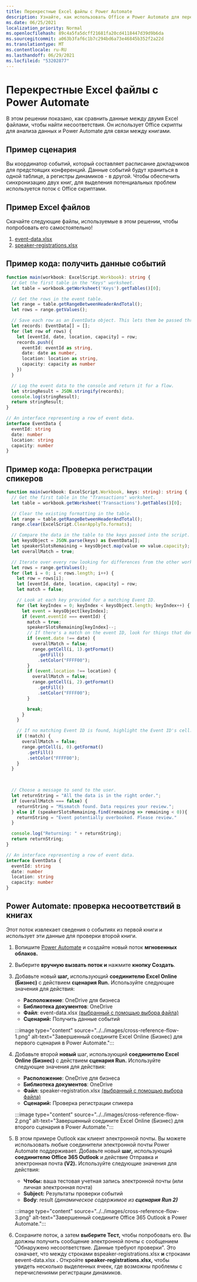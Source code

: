 ```yaml
---
title: Перекрестные Excel файлы с Power Automate
description: Узнайте, как использовать Office и Power Automate для перекрестной ссылки и формата Excel файла.
ms.date: 06/25/2021
localization_priority: Normal
ms.openlocfilehash: 89c4a5fa5dcff21681fa20cd4118447d39d9b6da
ms.sourcegitcommit: a063b3faf6c1b7c294bd6a73e46845b352f2a22d
ms.translationtype: MT
ms.contentlocale: ru-RU
ms.lasthandoff: 06/29/2021
ms.locfileid: "53202877"
---
```

# <a name="cross-reference-excel-files-with-power-automate"></a>Перекрестные Excel файлы с Power Automate

В этом решении показано, как сравнить данные между двумя Excel файлами, чтобы найти несоответствия. Он использует Office скрипты для анализа данных и Power Automate для связи между книгами.

## <a name="example-scenario"></a>Пример сценария

Вы координатор событий, который составляет расписание докладчиков для предстоящих конференций. Данные событий будут храниться в одной таблице, а регистры динамиков - в другой. Чтобы обеспечить синхронизацию двух книг, для выделения потенциальных проблем используется поток с Office скриптами.

## <a name="sample-excel-files"></a>Пример Excel файлов

Скачайте следующие файлы, используемые в этом решении, чтобы попробовать его самостоятельно!

1. <a href="event-data.xlsx">event-data.xlsx</a>
1. <a href="speaker-registrations.xlsx">speaker-registrations.xlsx</a>

## <a name="sample-code-get-event-data"></a>Пример кода: получить данные событий

```TypeScript
function main(workbook: ExcelScript.Workbook): string {
  // Get the first table in the "Keys" worksheet.
  let table = workbook.getWorksheet('Keys').getTables()[0];

  // Get the rows in the event table.
  let range = table.getRangeBetweenHeaderAndTotal();
  let rows = range.getValues();

  // Save each row as an EventData object. This lets them be passed through Power Automate.
  let records: EventData[] = [];
  for (let row of rows) {
    let [eventId, date, location, capacity] = row;
    records.push({
      eventId: eventId as string,
      date: date as number,
      location: location as string,
      capacity: capacity as number
    })
  }

  // Log the event data to the console and return it for a flow.
  let stringResult = JSON.stringify(records);
  console.log(stringResult);
  return stringResult;
}

// An interface representing a row of event data.
interface EventData {
  eventId: string
  date: number
  location: string
  capacity: number
}
```

## <a name="sample-code-validate-speaker-registrations"></a>Пример кода: Проверка регистрации спикеров

```TypeScript
function main(workbook: ExcelScript.Workbook, keys: string): string {
  // Get the first table in the "Transactions" worksheet.
  let table = workbook.getWorksheet('Transactions').getTables()[0];

  // Clear the existing formatting in the table.
  let range = table.getRangeBetweenHeaderAndTotal();
  range.clear(ExcelScript.ClearApplyTo.formats);

  // Compare the data in the table to the keys passed into the script.
  let keysObject = JSON.parse(keys) as EventData[];
  let speakerSlotsRemaining = keysObject.map(value => value.capacity);
  let overallMatch = true;

  // Iterate over every row looking for differences from the other worksheet.
  let rows = range.getValues();
  for (let i = 0; i < rows.length; i++) {
    let row = rows[i];
    let [eventId, date, location, capacity] = row;
    let match = false;

    // Look at each key provided for a matching Event ID.
    for (let keyIndex = 0; keyIndex < keysObject.length; keyIndex++) {
      let event = keysObject[keyIndex];
      if (event.eventId === eventId) {
        match = true;
        speakerSlotsRemaining[keyIndex]--;
        // If there's a match on the event ID, look for things that don't match and highlight them.
        if (event.date !== date) {
          overallMatch = false;
          range.getCell(i, 1).getFormat()
            .getFill()
            .setColor("FFFF00");
        }
        if (event.location !== location) {
          overallMatch = false;
          range.getCell(i, 2).getFormat()
            .getFill()
            .setColor("FFFF00");
        }

        break;
      }
    }

    // If no matching Event ID is found, highlight the Event ID's cell.
    if (!match) {
      overallMatch = false;
      range.getCell(i, 0).getFormat()
        .getFill()
        .setColor("FFFF00");
    }
  }

  

  // Choose a message to send to the user.
  let returnString = "All the data is in the right order.";
  if (overallMatch === false) {
    returnString = "Mismatch found. Data requires your review.";
  } else if (speakerSlotsRemaining.find(remaining => remaining < 0)){
    returnString = "Event potentially overbooked. Please review."
  }

  console.log("Returning: " + returnString);
  return returnString;
}

// An interface representing a row of event data.
interface EventData {
  eventId: string
  date: number
  location: string
  capacity: number
}
```

## <a name="power-automate-flow-check-for-inconsistencies-across-the-workbooks"></a>Power Automate: проверка несоответствий в книгах

Этот поток извлекает сведения о событиях из первой книги и использует эти данные для проверки второй книги.

1. Вопишите [Power Automate](https://flow.microsoft.com) и создайте новый поток **мгновенных облаков.**
1. Выберите **вручную вызвать поток и** нажмите **кнопку Создать**.
1. Добавьте новый **шаг,** использующий **соединителю Excel Online (Бизнес)** с действием **сценария Run.** Используйте следующие значения для действия:
    * **Расположение**: OneDrive для бизнеса
    * **Библиотека документов**: OneDrive
    * **Файл**: event-data.xlsx [(выбранный с помощью выбора файла)](../../testing/power-automate-troubleshooting.md#select-workbooks-with-the-file-browser-control)
    * **Сценарий:** Получить данные событий

    :::image type="content" source="../../images/cross-reference-flow-1.png" alt-text="Завершенный соедините Excel Online (Бизнес) для первого сценария в Power Automate.":::

1. Добавьте второй **новый** шаг, использующий **соединителю Excel Online (Бизнес)** с действием **сценария Run.** Используйте следующие значения для действия:
    * **Расположение**: OneDrive для бизнеса
    * **Библиотека документов**: OneDrive
    * **Файл**: speaker-registration.xlsx [(выбранный с помощью выбора файла)](../../testing/power-automate-troubleshooting.md#select-workbooks-with-the-file-browser-control)
    * **Сценарий:** Проверка регистрации спикера

    :::image type="content" source="../../images/cross-reference-flow-2.png" alt-text="Завершенный соедините Excel Online (Бизнес) для второго сценария в Power Automate.":::
1. В этом примере Outlook как клиент электронной почты. Вы можете использовать любые соединители электронной почты Power Automate поддерживает. Добавьте новый **шаг,** использующий **соединителю Office 365 Outlook** и действие Отправка и электронная почта **(V2).** Используйте следующие значения для действия:
    * **Чтобы:** ваша тестовая учетная запись электронной почты (или личная электронная почта)
    * **Subject:** Результаты проверки событий
    * **Body**: result _(динамическое содержимое из **сценария Run 2)**_

    :::image type="content" source="../../images/cross-reference-flow-3.png" alt-text="Завершенный соедините Office 365 Outlook в Power Automate.":::
1. Сохраните поток, а затем **выберите Тест,** чтобы попробовать его. Вы должны получить сообщение электронной почты с сообщением "Обнаружено несоответствие. Данные требуют проверки". Это означает, что между строками вspeaker-registrations.xlsx **и** строками вevent-data.xlsx **.** Откройте **speaker-registrations.xlsx,** чтобы увидеть несколько выделенных ячеек, где возможны проблемы с перечислениями регистрации динамиков.

